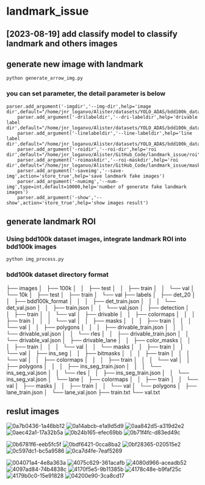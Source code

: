 # landmark_issue

## [2023-08-19] add classify model to classify landmark and others images

## generate new image with landmark
```
python generate_arrow_img.py
```
### you can set parameter, the detail parameter is below
```
parser.add_argument('-imgdir','--img-dir',help='image dir',default="/home/jnr_loganvo/Alister/datasets/YOLO_ADAS/bdd100k_data/images/100k/train")
    parser.add_argument('-drilabeldir','--dri-labeldir',help='drivable label dir',default="/home/jnr_loganvo/Alister/datasets/YOLO_ADAS/bdd100k_data/labels/drivable/colormaps/train")
    parser.add_argument('-linelabeldir','--line-labeldir',help='line label dir',default="/home/jnr_loganvo/Alister/datasets/YOLO_ADAS/bdd100k_data/labels/lane/masks/train")
    parser.add_argument('-roidir','--roi-dir',help='roi dir',default="/home/jnr_loganvo/Alister/GitHub_Code/landmark_issue/roi")
    parser.add_argument('-roimaskdir','--roi-maskdir',help='roi dir',default="/home/jnr_loganvo/Alister/GitHub_Code/landmark_issue/mask")
    parser.add_argument('-saveimg','--save-img',action='store_true',help='save landmark fake images')
    parser.add_argument('-numimg','--num-img',type=int,default=10000,help='number of generate fake landmark images')
    parser.add_argument('-show','--show',action='store_true',help='show images result')
```
## generate landmark ROI
### Using bdd100k dataset images, integrate landmark ROI into bdd100k images
```
python img_process.py
```
### bdd100k dataset directory format

├── images
│   ├── 100k
│   │   ├── test
│   │   ├── train
│   │   └── val
│   └── 10k
│       ├── test
│       ├── train
│       └── val
├── labels
│   ├── det_20
│   │   ├── bdd100k_format
│   │   │   ├── det_train.json
│   │   │   └── det_val.json
│   │   ├── train.json
│   │   └── val.json
│   ├── detection
│   │   ├── train
│   │   └── val
│   ├── drivable
│   │   ├── colormaps
│   │   │   ├── train
│   │   │   └── val
│   │   ├── masks
│   │   │   ├── train
│   │   │   └── val
│   │   ├── polygons
│   │   │   ├── drivable_train.json
│   │   │   └── drivable_val.json
│   │   └── rles
│   │       ├── drivable_train.json
│   │       └── drivable_val.json
│   ├── drivable_lane
│   │   ├── color_masks
│   │   │   ├── train
│   │   │   └── val
│   │   └── masks
│   │       ├── train
│   │       └── val
│   ├── ins_seg
│   │   ├── bitmasks
│   │   │   ├── train
│   │   │   └── val
│   │   ├── colormaps
│   │   │   ├── train
│   │   │   └── val
│   │   ├── polygons
│   │   │   ├── ins_seg_train.json
│   │   │   └── ins_seg_val.json
│   │   └── rles
│   │       ├── ins_seg_train.json
│   │       └── ins_seg_val.json
│   └── lane
│       ├── colormaps
│       │   ├── train
│       │   └── val
│       ├── masks
│       │   ├── train
│       │   └── val
│       └── polygons
│           ├── lane_train.json
│           └── lane_val.json
├── train.txt
└── val.txt



## reslut images
![0a7b0436-1a46bb12](https://github.com/cuteboyqq/landmark_issue/assets/58428559/53e3b84f-99d0-4d1d-97ce-6c5361e1836a)
![0a14abcb-e1a9d5d9](https://github.com/cuteboyqq/landmark_issue/assets/58428559/8ac83daf-34c6-40d3-8e8c-1e3fc7f0f059)
![0aa842d5-a319d2e2](https://github.com/cuteboyqq/landmark_issue/assets/58428559/78a8cf19-a172-4039-ade7-35b49e5d9a31)
![0aec42a1-17a32b5a](https://github.com/cuteboyqq/landmark_issue/assets/58428559/a8cf5c3b-a73a-48eb-97ef-091ecf4cc21f)
![0b24b165-efec69bb](https://github.com/cuteboyqq/landmark_issue/assets/58428559/2547690a-b80e-4718-bc39-cad6eade791f)
![0b71f4fc-d83ed49c](https://github.com/cuteboyqq/landmark_issue/assets/58428559/4a00fd20-d2f6-4d29-b20f-fc40523b0627)


![0b6781f6-eeb5fc5f](https://github.com/cuteboyqq/landmark_issue/assets/58428559/e4b4366c-f4e6-41be-ae94-63d66c7cc71b)
![0bdf6421-0cca8ba2](https://github.com/cuteboyqq/landmark_issue/assets/58428559/08e9eda9-9d2f-4dda-920c-93beb27e504f)
![0bf28365-020515e2](https://github.com/cuteboyqq/landmark_issue/assets/58428559/4d894ebc-8ec9-401b-9c23-84f85d1bc2a8)
![0c597dc1-bc5a9586](https://github.com/cuteboyqq/landmark_issue/assets/58428559/ab962776-5ee1-4783-9983-c6ccf9902392)
![0ca7d4fe-7eaf5269](https://github.com/cuteboyqq/landmark_issue/assets/58428559/ce8402c8-002a-4b6b-aa68-79642598efd7)

![004071a4-4e8a363a](https://github.com/cuteboyqq/landmark_issue/assets/58428559/222c3b86-2058-40a6-8ab6-cce471c49559)
![4075c629-361acafb](https://github.com/cuteboyqq/landmark_issue/assets/58428559/5360daab-327f-4d7f-b4a4-53ee11742791)
![4080d966-aceadb52](https://github.com/cuteboyqq/landmark_issue/assets/58428559/843f2ccb-1ea9-49f0-b7f7-fbe5ba90fc12)
![4097ad84-74b4838c](https://github.com/cuteboyqq/landmark_issue/assets/58428559/bb13d348-6a60-413f-97ee-93de8b78fbf5)
![4170f5e5-9b11385b](https://github.com/cuteboyqq/landmark_issue/assets/58428559/a33afcb9-4ef3-4d8c-94a2-bf36c452ad42)
![4178c48e-b9faf25c](https://github.com/cuteboyqq/landmark_issue/assets/58428559/dba901be-ddc9-4a34-9a57-010fbd80f07a)
![4179b0c0-15e91828](https://github.com/cuteboyqq/landmark_issue/assets/58428559/e3e4477f-1eb3-4c91-80c5-a1aaa12217f2)
![04200e90-3ca8cd17](https://github.com/cuteboyqq/landmark_issue/assets/58428559/cd551e83-9d6f-453b-9570-0890dfcaa9ee)
